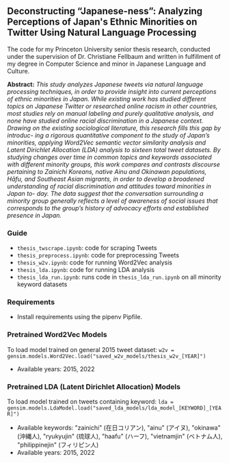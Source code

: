 ## Deconstructing “Japanese-ness”: Analyzing Perceptions of Japan's Ethnic Minorities on Twitter Using Natural Language Processing
The code for my Princeton University senior thesis research, conducted under the supervision of Dr. Christiane Fellbaum and written in fulfillment of my degree in Computer Science and minor in Japanese Language and Culture.
 
**Abstract:** _This study analyzes Japanese tweets via natural language processing techniques, in order to provide insight into current perceptions of ethnic minorities in Japan. While existing work has studied different topics on Japanese Twitter or researched online racism in other countries, most studies rely on manual labeling and purely qualitative analysis, and none have studied online racial discrimination in a Japanese context. Drawing on the existing sociological literature, this research fills this gap by introduc- ing a rigorous quantitative component to the study of Japan’s minorities, applying Word2Vec semantic vector similarity analysis and Latent Dirichlet Allocation (LDA) analysis to sixteen total tweet datasets. By studying changes over time in common topics and keywords associated with different minority groups, this work compares and contrasts discourse pertaining to Zainichi Koreans, native Ainu and Okinawan populations, Hāfu, and Southeast Asian migrants, in order to develop a broadened understanding of racial discrimination and attitudes toward minorities in Japan to- day. The data suggest that the conversation surrounding a minority group generally reflects a level of awareness of social issues that corresponds to the group’s history of advocacy efforts and established presence in Japan._

### Guide
- `thesis_twscrape.ipynb`: code for scraping Tweets
- `thesis_preprocess.ipynb`: code for preprocessing Tweets
- `thesis_w2v.ipynb`: code for running Word2Vec analysis
- `thesis_lda.ipynb`: code for running LDA analysis
- `thesis_lda_run.ipynb`: runs code in `thesis_lda_run.ipynb` on all minority keyword datasets

### Requirements
- Install requirements using the pipenv Pipfile.

### Pretrained Word2Vec Models
To load model trained on general 2015 tweet dataset: `w2v = gensim.models.Word2Vec.load("saved_w2v_models/thesis_w2v_[YEAR]")`
- Available years: 2015, 2022

### Pretrained LDA (Latent Dirichlet Allocation) Models
To load model trained on tweets containing keyword: `lda = gensim.models.LdaModel.load("saved_lda_models/lda_model_[KEYWORD]_[YEAR]")`
- Available keywords: "zainichi" (在日コリアン), "ainu" (アイヌ), "okinawa" (沖縄人), "ryukyujin" (琉球人), "haafu" (ハーフ), "vietnamjin" (ベトナム人), "philippinejin" (フィリピン人)
- Available years: 2015, 2022
